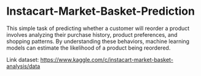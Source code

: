 # Instacart-Market-Basket-Prediction
 This simple task of predicting whether a customer will reorder a product involves analyzing their purchase history, product preferences, and shopping patterns. By understanding these behaviors, machine learning models can estimate the likelihood of a product being reordered.

Link dataset: https://www.kaggle.com/c/instacart-market-basket-analysis/data
